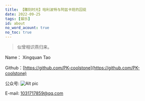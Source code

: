 ```yaml
---
title: 【雕刻时光】哈利波特与阿兹卡班的囚徒
date: 2022-09-25
tags: [娱乐]
id: about
no_word_acount: true
no_toc: true
---
```


> 似曾相识燕归来。



Name： Xingquan Tao

Github：[https://github.com/PK-coolstone](https://github.com/PK-coolstone)

公众号: ![Alt pic](F:/code/Blog/themes/ayer/source/img/public.jpg)

E-mail: 1031717859@qq.com

<!-- more -->
